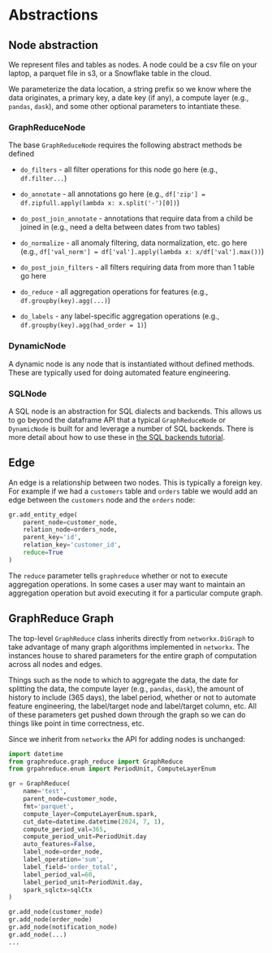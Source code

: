 # Abstractions

## Node abstraction
We represent files and tables as nodes.  A node could be a csv file
on your laptop, a parquet file in s3, or a Snowflake table in the cloud.

We parameterize the data location, a string prefix so we know where the data originates,
a primary key, a date key (if any), a compute layer (e.g., `pandas`, `dask`), and
some other optional parameters to intantiate these.

### GraphReduceNode
The base `GraphReduceNode` requires the following abstract methods be defined

* `do_filters` - all filter operations for this node go here (e.g., `df.filter...`)

* `do_annotate` - all annotations go here (e.g., `df['zip'] = df.zipfull.apply(lambda x: x.split('-')[0])`)

* `do_post_join_annotate` - annotations that require data from a child be joined in (e.g., need a delta between dates from two tables)

* `do_normalize` - all anomaly filtering, data normalization, etc. go here (e.g., `df['val_norm'] = df['val'].apply(lambda x: x/df['val'].max())`)

* `do_post_join_filters` - all filters requiring data from more than 1 table go here

* `do_reduce` - all aggregation operations for features (e.g., `df.groupby(key).agg(...)`)

* `do_labels` - any label-specific aggregation operations (e.g., `df.groupby(key).agg(had_order = 1)`)


### DynamicNode
A dynamic node is any node that is instantiated without defined methods.  These are typically used for doing automated feature engineering.

### SQLNode
A SQL node is an abstraction for SQL dialects and backends.  This allows us to
go beyond the dataframe API that a typical `GraphReduceNode` or `DynamicNode` 
is built for and leverage a number of SQL backends.  There is more detail
about how to use these in [the SQL backends tutorial](tutorial_sql_dialects.md).


## Edge
An edge is a relationship between two nodes.  This is typically a foreign key.  For 
example if we had a `customers` table and `orders` table we would add an edge between the 
`customers` node and the `orders` node:

```Python
gr.add_entity_edge(
    parent_node=customer_node,
    relation_node=orders_node,
    parent_key='id',
    relation_key='customer_id',
    reduce=True
)
```

The `reduce` parameter tells `graphreduce` whether or not to execute 
aggregation operations.  In some cases a user may want to maintain
an aggregation operation but avoid executing it for a particular compute graph.


## GraphReduce Graph
The top-level `GraphReduce` class inherits directly from `networkx.DiGraph`
to take advantage of many graph algorithms implemented in `networkx`.  The instances
house to shared parameters for the entire graph of computation across all nodes and edges.

Things such as the node to which to aggregate the data, the date for splitting the data, the compute layer (e.g., `pandas`, `dask`), the amount of history to include (365 days), the label period, whether or not to automate feature engineering, the label/target node and label/target column, etc.  All of these parameters
get pushed down through the graph so we can do things like point in time correctness, etc.

Since we inherit from `networkx` the API for adding nodes is unchanged:
```Python
import datetime
from graphreduce.graph_reduce import GraphReduce
from grpahreduce.enum import PeriodUnit, ComputeLayerEnum

gr = GraphReduce(
    name='test',
    parent_node=customer_node,
    fmt='parquet',
    compute_layer=ComputeLayerEnum.spark,
    cut_date=datetime.datetime(2024, 7, 1),
    compute_period_val=365,
    compute_period_unit=PeriodUnit.day
    auto_features=False,
    label_node=order_node,
    label_operation='sum',
    label_field='order_total',
    label_period_val=60,
    label_period_unit=PeriodUnit.day,
    spark_sqlctx=sqlCtx
)

gr.add_node(customer_node)
gr.add_node(order_node)
gr.add_node(notification_node)
gr.add_node(...)
...
```

